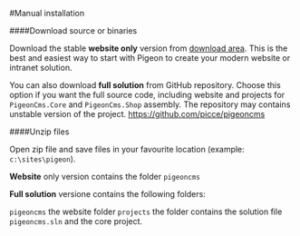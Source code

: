 #Manual installation

####Download source or binaries

Download the stable **website only** version from [download area](www.pigeoncms.com). 
This is the best and easiest way to start with Pigeon to create your modern website or intranet solution.

You can also download **full solution** from GitHub repository.
Choose this option if you want the full source code, including website and projects for `PigeonCms.Core` and `PigeonCms.Shop` assembly.
The repository may contains unstable version of the project.
https://github.com/picce/pigeoncms

####Unzip files

Open zip file and save files in your favourite location (example: `c:\sites\pigeon`).

**Website** only version contains the folder `pigeoncms`

**Full solution** versione contains the following folders:

`pigeoncms` the website folder
`projects` the folder contains the solution file `pigeoncms.sln` and the core project.
